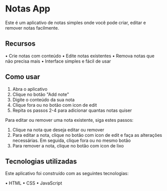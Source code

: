 # Notas App
Este é um aplicativo de notas simples onde você pode criar, editar e remover notas facilmente.

## Recursos
• Crie notas com conteúdo
• Edite notas existentes
• Remova notas que não precisa mais
• Interface simples e fácil de usar


## Como usar
1. Abra o aplicativo
2. Clique no botão "Add note"
3. Digite o conteúdo da sua nota
4. Clique fora ou no botão com icon de edit
5. Repita os passos 2-4 para adicionar quantas notas quiser


Para editar ou remover uma nota existente, siga estes passos:

1. Clique na nota que deseja editar ou remover
2. Para editar a nota, clique no botão com icon de edit e faça as alterações necessárias. Em seguida, clique fora ou no mesmo botão
3. Para remover a nota, clique no botão com icon de lixo 

## Tecnologias utilizadas

Este aplicativo foi construído com as seguintes tecnologias:

• HTML
• CSS
• JavaScript

